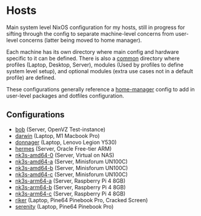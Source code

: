 # Hosts

Main system level NixOS configuration for my hosts, still in progress for sifting through the config to separate machine-level concerns from user-level concerns (latter being moved to home manager).

Each machine has its own directory where main config and hardware specific to it can be defined. There is also a [common](common) directory where profiles (Laptop, Desktop, Server), modules (Used by profiles to define system level setup), and optional modules (extra use cases not in a default profile) are defined.

These configurations generally reference a [home-manager](../home-manager) config to add in user-level packages and dotfiles configuration.

##  Configurations

- [bob](bob) (Server, OpenVZ Test-instance)
- [darwin](darwin) (Laptop, M1 Macbook Pro)
- [donnager](donnager) (Laptop, Lenovo Legion Y530)
- [hermes](hermes) (Server, Oracle Free-tier ARM)
- [nk3s-amd64-0](nk3s-amd64-0) (Server, Virtual on NAS)
- [nk3s-amd64-a](nk3s-amd64-a) (Server, Minisforum UN100C)
- [nk3s-amd64-b](nk3s-amd64-b) (Server, Minisforum UN100C)
- [nk3s-amd64-c](nk3s-amd64-c) (Server, Minisforum UN100C)
- [nk3s-arm64-a](nk3s-arm64-a) (Server, Raspberry Pi 4 8GB)
- [nk3s-arm64-b](nk3s-arm64-b) (Server, Raspberry Pi 4 8GB)
- [nk3s-arm64-c](nk3s-arm64-c) (Server, Raspberry Pi 4 8GB)
- [riker](riker) (Laptop, Pine64 Pinebook Pro, Cracked Screen)
- [serenity](serenity) (Laptop, Pine64 Pinebook Pro)